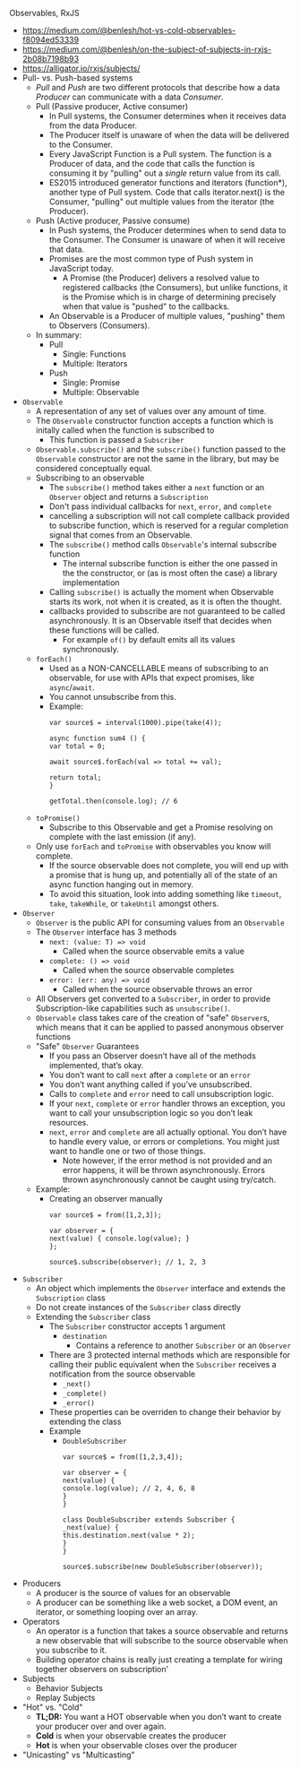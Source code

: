 Observables, RxJS
- https://medium.com/@benlesh/hot-vs-cold-observables-f8094ed53339
- https://medium.com/@benlesh/on-the-subject-of-subjects-in-rxjs-2b08b7198b93
- https://alligator.io/rxjs/subjects/
- Pull- vs. Push-based systems
	- _Pull_ and _Push_ are two different protocols that describe how a data _Producer_ can communicate with a data _Consumer_.
	- Pull (Passive producer, Active consumer)
		- In Pull systems, the Consumer determines when it receives data from the data Producer.
		- The Producer itself is unaware of when the data will be delivered to the Consumer.
		- Every JavaScript Function is a Pull system. The function is a Producer of data, and the code that calls the function is consuming it by "pulling" out a _single_ return value from its call.
		- ES2015 introduced generator functions and iterators (function*), another type of Pull system. Code that calls iterator.next() is the Consumer, "pulling" out multiple values from the iterator (the Producer).
	- Push (Active producer, Passive consume)
		- In Push systems, the Producer determines when to send data to the Consumer. The Consumer is unaware of when it will receive that data.
		- Promises are the most common type of Push system in JavaScript today.
			- A Promise (the Producer) delivers a resolved value to registered callbacks (the Consumers), but unlike functions, it is the Promise which is in charge of determining precisely when that value is "pushed" to the callbacks.
		- An Observable is a Producer of multiple values, "pushing" them to Observers (Consumers).
	- In summary:
		- Pull
			- Single: Functions
			- Multiple: Iterators
		- Push
			- Single: Promise
			- Multiple: Observable
- `Observable`
	- A representation of any set of values over any amount of time.
	- The `Observable` constructor function accepts a function which is initally called when the function is subscribed to
		- This function is passed a `Subscriber`
	- `Observable.subscribe()` and the `subscribe()` function passed to the `Observable` constructor are not the same in the library, but may be considered conceptually equal.
	- Subscribing to an observable
		- The `subscribe()` method takes either a `next` function or an `Observer` object and returns a `Subscription`
		- Don't pass individual callbacks for `next`, `error`, and `complete`
		- cancelling a subscription will not call complete callback provided to subscribe function, which is reserved for a regular completion signal that comes from an Observable.
		- The `subscribe()` method calls `Observable`'s internal subscribe function
			- The internal subscribe function is either the one passed in the the constructor, or (as is most often the case) a library implementation
		- Calling `subscribe()` is actually the moment when Observable starts its work, not when it is created, as it is often the thought.
		- callbacks provided to subscribe are not guaranteed to be called asynchronously. It is an Observable itself that decides when these functions will be called.
			- For example `of()` by default emits all its values synchronously.
	- `forEach()`
		- Used as a NON-CANCELLABLE means of subscribing to an observable, for use with APIs that expect promises, like `async`/`await`.
		- You cannot unsubscribe from this.
		- Example:  
			```  
			var source$ = interval(1000).pipe(take(4));  
			  
			async function sum4 () {  
			var total = 0;  
			  
			await source$.forEach(val => total += val);  
			  
			return total;  
			}  
			  
			getTotal.then(console.log); // 6  
			```
	- `toPromise()`
		- Subscribe to this Observable and get a Promise resolving on complete with the last emission (if any).
	- Only use `forEach` and `toPromise` with observables you know will complete.
		- If the source observable does not complete, you will end up with a promise that is hung up, and potentially all of the state of an async function hanging out in memory.
		- To avoid this situation, look into adding something like `timeout`, `take`, `takeWhile`, or `takeUntil` amongst others.
- `Observer`
	- `Observer` is the public API for consuming values from an `Observable`
	- The `Observer` interface has 3 methods
		- `next: (value: T) => void`
			- Called when the source observable emits a value
		- `complete: () => void`
			- Called when the source observable completes
		- `error: (err: any) => void`
			- Called when the source observable throws an error
	- All Observers get converted to a `Subscriber`, in order to provide Subscription-like capabilities such as `unsubscribe()`.
	- `Observable` class takes care of the creation of "safe" `Observer`s, which means that it can be applied to passed anonymous observer functions
	- "Safe" `Observer` Guarantees
		- If you pass an Observer doesn’t have all of the methods implemented, that’s okay.
		- You don’t want to call `next` after a `complete` or an `error`
		- You don’t want anything called if you’ve unsubscribed.
		- Calls to `complete` and `error` need to call unsubscription logic.
		- If your `next`, `complete` or `error` handler throws an exception, you want to call your unsubscription logic so you don’t leak resources.
		- `next`, `error` and `complete` are all actually optional. You don’t have to handle every value, or errors or completions. You might just want to handle one or two of those things.
			- Note however, if the error method is not provided and an error happens, it will be thrown asynchronously. Errors thrown asynchronously cannot be caught using try/catch.
	- Example:
		- Creating an observer manually  
			```  
			var source$ = from([1,2,3]);  
			  
			var observer = {  
			next(value) { console.log(value); }  
			};  
			  
			source$.subscribe(observer); // 1, 2, 3  
			```
- `Subscriber`
	- An object which implements the `Observer` interface and extends the `Subscription` class
	- Do not create instances of the `Subscriber` class directly
	- Extending the `Subscriber` class
		- The `Subscriber` constructor accepts 1 argument
			- `destination`
				- Contains a reference to another `Subscriber` or an `Observer`
		- There are 3 protected internal methods which are responsible for calling their public equivalent when the `Subscriber` receives a notification from the source observable
			- `_next()`
			- `_complete()`
			- `_error()`
		- These properties can be overriden to change their behavior by extending the class
		- Example
			- `DoubleSubscriber`  
				```  
				var source$ = from([1,2,3,4]);  
				  
				var observer = {  
				next(value) {  
				console.log(value); // 2, 4, 6, 8  
				}  
				}  
				  
				class DoubleSubscriber extends Subscriber {  
				_next(value) {  
				this.destination.next(value * 2);  
				}  
				}  
				  
				source$.subscribe(new DoubleSubscriber(observer));  
				```
- Producers
	- A producer is the source of values for an observable
	- A producer can be something like a web socket, a DOM event, an iterator, or something looping over an array.
- Operators
	- An operator is a function that takes a source observable and returns a new observable that will subscribe to the source observable when you subscribe to it.
	- Building operator chains is really just creating a template for wiring together observers on subscription'
- Subjects
	- Behavior Subjects
	- Replay Subjects
- "Hot" vs. "Cold"
	- **TL;DR:** You want a HOT observable when you don’t want to create your producer over and over again.
	- **Cold** is when your observable creates the producer
	- **Hot** is when your observable closes over the producer
- "Unicasting" vs "Multicasting"